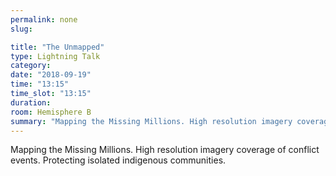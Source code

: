```yaml
---
permalink: none
slug:

title: "The Unmapped"
type: Lightning Talk
category:
date: "2018-09-19"
time: "13:15"
time_slot: "13:15"
duration:
room: Hemisphere B
summary: "Mapping the Missing Millions. High resolution imagery coverage of conflict events. Protecting isolated indigenous communities."
---
```

Mapping the Missing Millions. High resolution imagery coverage of conflict events. Protecting isolated indigenous communities.
